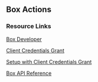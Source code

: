 ## Box Actions

### Resource Links

[Box Developer](https://developer.box.com)

[Client Credentials Grant](https://developer.box.com/guides/authentication/client-credentials)

[Setup with Client Credentials Grant](https://developer.box.com/guides/authentication/client-credentials/client-credentials-setup)

[Box API Reference](https://developer.box.com/reference)

